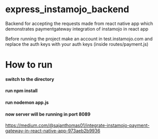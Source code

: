 # express_instamojo_backend
Backend for accepting the requests made from react native app which demonstrates paymentgateway integration of instamojo in react app

Before running the project make an account in test.instamojo.com and replace the auth keys with your auth keys (inside routes/payment.js)

# How to run
#### switch to the directory 


#### run npm install

#### run nodemon app.js

#### now server will be running in port 8089

https://medium.com/@sajanthomas01/integrate-instamojo-payment-gateway-in-react-native-app-973aeb2b9936
